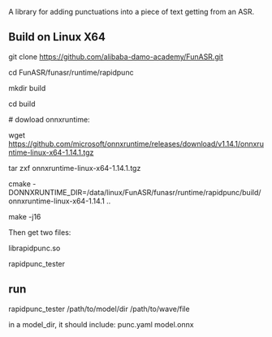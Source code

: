 A library for adding punctuations into a piece of text getting from an ASR.

## Build on Linux X64

git clone  https://github.com/alibaba-damo-academy/FunASR.git

cd FunASR/funasr/runtime/rapidpunc

mkdir build

cd build

\# dowload onnxruntime:

wget https://github.com/microsoft/onnxruntime/releases/download/v1.14.1/onnxruntime-linux-x64-1.14.1.tgz



tar zxf  onnxruntime-linux-x64-1.14.1.tgz

 cmake -DONNXRUNTIME_DIR=/data/linux/FunASR/funasr/runtime/rapidpunc/build/onnxruntime-linux-x64-1.14.1 ..

make -j16



Then get two files: 

librapidpunc.so   

rapidpunc_tester





## run

rapidpunc_tester /path/to/model/dir  /path/to/wave/file



in a model_dir, it should include: punc.yaml  model.onnx

